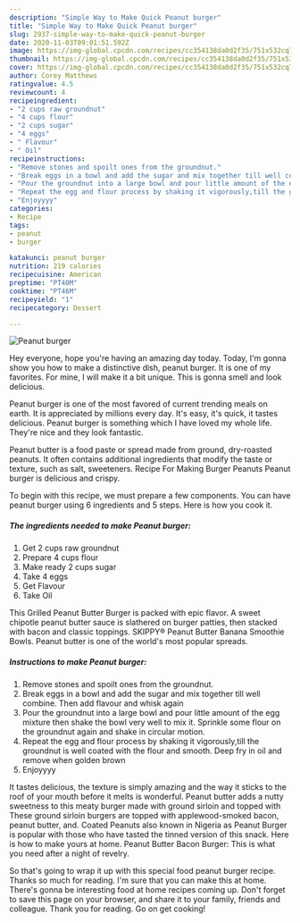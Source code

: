 ```yaml
---
description: "Simple Way to Make Quick Peanut burger"
title: "Simple Way to Make Quick Peanut burger"
slug: 2937-simple-way-to-make-quick-peanut-burger
date: 2020-11-03T09:01:51.592Z
image: https://img-global.cpcdn.com/recipes/cc354138da0d2f35/751x532cq70/peanut-burger-recipe-main-photo.jpg
thumbnail: https://img-global.cpcdn.com/recipes/cc354138da0d2f35/751x532cq70/peanut-burger-recipe-main-photo.jpg
cover: https://img-global.cpcdn.com/recipes/cc354138da0d2f35/751x532cq70/peanut-burger-recipe-main-photo.jpg
author: Corey Matthews
ratingvalue: 4.5
reviewcount: 4
recipeingredient:
- "2 cups raw groundnut"
- "4 cups flour"
- "2 cups sugar"
- "4 eggs"
- " Flavour"
- " Oil"
recipeinstructions:
- "Remove stones and spoilt ones from the groundnut."
- "Break eggs in a bowl and add the sugar and mix together till well combine. Then add flavour and whisk again"
- "Pour the groundnut into a large bowl and pour little amount of the egg mixture then shake the bowl very well to mix it. Sprinkle some flour on the groundnut again and shake in circular motion."
- "Repeat the egg and flour process by shaking it vigorously,till the groundnut is well coated with the flour and smooth. Deep fry in oil and remove when golden brown"
- "Enjoyyyy"
categories:
- Recipe
tags:
- peanut
- burger

katakunci: peanut burger 
nutrition: 219 calories
recipecuisine: American
preptime: "PT40M"
cooktime: "PT46M"
recipeyield: "1"
recipecategory: Dessert

---
```



![Peanut burger](https://img-global.cpcdn.com/recipes/cc354138da0d2f35/751x532cq70/peanut-burger-recipe-main-photo.jpg)

Hey everyone, hope you're having an amazing day today. Today, I'm gonna show you how to make a distinctive dish, peanut burger. It is one of my favorites. For mine, I will make it a bit unique. This is gonna smell and look delicious.

Peanut burger is one of the most favored of current trending meals on earth. It is appreciated by millions every day. It's easy, it's quick, it tastes delicious. Peanut burger is something which I have loved my whole life. They're nice and they look fantastic.

Peanut butter is a food paste or spread made from ground, dry-roasted peanuts. It often contains additional ingredients that modify the taste or texture, such as salt, sweeteners. Recipe For Making Burger Peanuts Peanut burger is delicious and crispy.


To begin with this recipe, we must prepare a few components. You can have peanut burger using 6 ingredients and 5 steps. Here is how you cook it.

<!--inarticleads1-->

##### The ingredients needed to make Peanut burger:

1. Get 2 cups raw groundnut
1. Prepare 4 cups flour
1. Make ready 2 cups sugar
1. Take 4 eggs
1. Get  Flavour
1. Take  Oil


This Grilled Peanut Butter Burger is packed with epic flavor. A sweet chipotle peanut butter sauce is slathered on burger patties, then stacked with bacon and classic toppings. SKIPPY® Peanut Butter Banana Smoothie Bowls. Peanut butter is one of the world&#39;s most popular spreads. 

<!--inarticleads2-->

##### Instructions to make Peanut burger:

1. Remove stones and spoilt ones from the groundnut.
1. Break eggs in a bowl and add the sugar and mix together till well combine. Then add flavour and whisk again
1. Pour the groundnut into a large bowl and pour little amount of the egg mixture then shake the bowl very well to mix it. Sprinkle some flour on the groundnut again and shake in circular motion.
1. Repeat the egg and flour process by shaking it vigorously,till the groundnut is well coated with the flour and smooth. Deep fry in oil and remove when golden brown
1. Enjoyyyy


It tastes delicious, the texture is simply amazing and the way it sticks to the roof of your mouth before it melts is wonderful. Peanut butter adds a nutty sweetness to this meaty burger made with ground sirloin and topped with These ground sirloin burgers are topped with applewood-smoked bacon, peanut butter, and. Coated Peanuts also known in Nigeria as Peanut Burger is popular with those who have tasted the tinned version of this snack. Here is how to make yours at home. Peanut Butter Bacon Burger: This is what you need after a night of revelry. 

So that's going to wrap it up with this special food peanut burger recipe. Thanks so much for reading. I'm sure that you can make this at home. There's gonna be interesting food at home recipes coming up. Don't forget to save this page on your browser, and share it to your family, friends and colleague. Thank you for reading. Go on get cooking!
